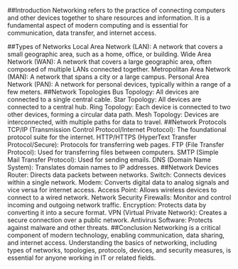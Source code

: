 ##Introduction
Networking refers to the practice of connecting computers and other devices together to share resources and information. It is a fundamental aspect of modern computing and is essential for communication, data transfer, and internet access.

##Types of Networks
Local Area Network (LAN): A network that covers a small geographic area, such as a home, office, or building.
Wide Area Network (WAN): A network that covers a large geographic area, often composed of multiple LANs connected together.
Metropolitan Area Network (MAN): A network that spans a city or a large campus.
Personal Area Network (PAN): A network for personal devices, typically within a range of a few meters.
##Network Topologies
Bus Topology: All devices are connected to a single central cable.
Star Topology: All devices are connected to a central hub.
Ring Topology: Each device is connected to two other devices, forming a circular data path.
Mesh Topology: Devices are interconnected, with multiple paths for data to travel.
##Network Protocols
TCP/IP (Transmission Control Protocol/Internet Protocol): The foundational protocol suite for the internet.
HTTP/HTTPS (HyperText Transfer Protocol/Secure): Protocols for transferring web pages.
FTP (File Transfer Protocol): Used for transferring files between computers.
SMTP (Simple Mail Transfer Protocol): Used for sending emails.
DNS (Domain Name System): Translates domain names to IP addresses.
##Network Devices
Router: Directs data packets between networks.
Switch: Connects devices within a single network.
Modem: Converts digital data to analog signals and vice versa for internet access.
Access Point: Allows wireless devices to connect to a wired network.
Network Security
Firewalls: Monitor and control incoming and outgoing network traffic.
Encryption: Protects data by converting it into a secure format.
VPN (Virtual Private Network): Creates a secure connection over a public network.
Antivirus Software: Protects against malware and other threats.
##Conclusion
Networking is a critical component of modern technology, enabling communication, data sharing, and internet access. Understanding the basics of networking, including types of networks, topologies, protocols, devices, and security measures, is essential for anyone working in IT or related fields.
